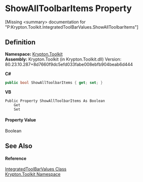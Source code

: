 # ShowAllToolbarItems Property


\[Missing &lt;summary&gt; documentation for "P:Krypton.Toolkit.IntegratedToolBarValues.ShowAllToolbarItems"\]



## Definition
**Namespace:** <a href="79d2eac2-21f4-54ff-7552-b20c33c30600.md">Krypton.Toolkit</a>  
**Assembly:** Krypton.Toolkit (in Krypton.Toolkit.dll) Version: 80.23.10.287+8d7660f9dc5efd033fabe008ebfb904beab6d444

**C#**
``` C#
public bool ShowAllToolbarItems { get; set; }
```
**VB**
``` VB
Public Property ShowAllToolbarItems As Boolean
	Get
	Set
```



#### Property Value
Boolean

## See Also


#### Reference
<a href="29b4a6b6-bb20-74e9-24ee-e5df72cf9cd1.md">IntegratedToolBarValues Class</a>  
<a href="79d2eac2-21f4-54ff-7552-b20c33c30600.md">Krypton.Toolkit Namespace</a>  

